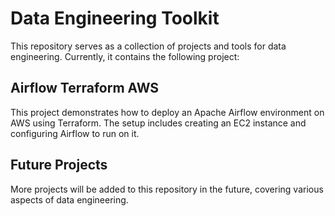 # Data Engineering Toolkit

This repository serves as a collection of projects and tools for data engineering. Currently, it contains the following project:

## Airflow Terraform AWS

This project demonstrates how to deploy an Apache Airflow environment on AWS using Terraform. The setup includes creating an EC2 instance and configuring Airflow to run on it.

## Future Projects

More projects will be added to this repository in the future, covering various aspects of data engineering.
